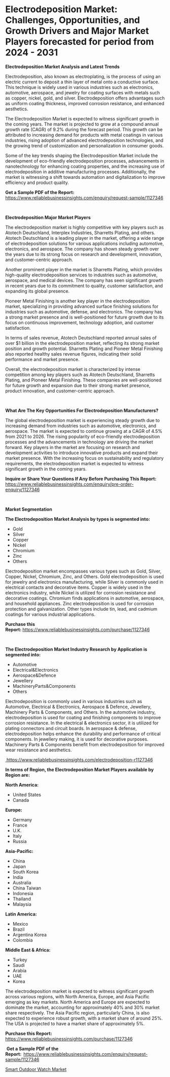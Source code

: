 <p><h1>Electrodeposition Market: Challenges, Opportunities, and Growth Drivers and Major Market Players forecasted for period from 2024 - 2031</h1></p><p><strong>Electrodeposition Market Analysis and Latest Trends</strong></p>
<p><p>Electrodeposition, also known as electroplating, is the process of using an electric current to deposit a thin layer of metal onto a conductive surface. This technique is widely used in various industries such as electronics, automotive, aerospace, and jewelry for coating surfaces with metals such as copper, nickel, gold, and silver. Electrodeposition offers advantages such as uniform coating thickness, improved corrosion resistance, and enhanced aesthetics.</p><p>The Electrodeposition Market is expected to witness significant growth in the coming years. The market is projected to grow at a compound annual growth rate (CAGR) of 9.2% during the forecast period. This growth can be attributed to increasing demand for products with metal coatings in various industries, rising adoption of advanced electrodeposition technologies, and the growing trend of customization and personalization in consumer goods.</p><p>Some of the key trends shaping the Electrodeposition Market include the development of eco-friendly electrodeposition processes, advancements in nanotechnology for enhancing coating properties, and the increasing use of electrodeposition in additive manufacturing processes. Additionally, the market is witnessing a shift towards automation and digitalization to improve efficiency and product quality.</p></p>
<p><strong>Get a Sample PDF of the Report:&nbsp;</strong> <a href="https://www.reliablebusinessinsights.com/enquiry/request-sample/1127346">https://www.reliablebusinessinsights.com/enquiry/request-sample/1127346</a></p>
<p>&nbsp;</p>
<p><strong>Electrodeposition Major Market Players</strong></p>
<p><p>The electrodeposition market is highly competitive with key players such as Atotech Deutschland, Interplex Industries, Sharretts Plating, and others. Atotech Deutschland is a leading player in the market, offering a wide range of electrodeposition solutions for various applications including automotive, electronics, and aerospace. The company has shown steady growth over the years due to its strong focus on research and development, innovation, and customer-centric approach.</p><p>Another prominent player in the market is Sharretts Plating, which provides high-quality electrodeposition services to industries such as automotive, aerospace, and medical devices. The company has seen significant growth in recent years due to its commitment to quality, customer satisfaction, and expanding its global presence.</p><p>Pioneer Metal Finishing is another key player in the electrodeposition market, specializing in providing advanced surface finishing solutions for industries such as automotive, defense, and electronics. The company has a strong market presence and is well-positioned for future growth due to its focus on continuous improvement, technology adoption, and customer satisfaction.</p><p>In terms of sales revenue, Atotech Deutschland reported annual sales of over $1 billion in the electrodeposition market, reflecting its strong market position and growth potential. Sharretts Plating and Pioneer Metal Finishing also reported healthy sales revenue figures, indicating their solid performance and market presence.</p><p>Overall, the electrodeposition market is characterized by intense competition among key players such as Atotech Deutschland, Sharretts Plating, and Pioneer Metal Finishing. These companies are well-positioned for future growth and expansion due to their strong market presence, product innovation, and customer-centric approach.</p></p>
<p>&nbsp;</p>
<p><strong>What Are The Key Opportunities For Electrodeposition Manufacturers?</strong></p>
<p><p>The global electrodeposition market is experiencing steady growth due to increasing demand from industries such as automotive, electronics, and aerospace. The market is expected to continue growing at a CAGR of 4.5% from 2021 to 2026. The rising popularity of eco-friendly electrodeposition processes and the advancements in technology are driving the market forward. Key players in the market are focusing on research and development activities to introduce innovative products and expand their market presence. With the increasing focus on sustainability and regulatory requirements, the electrodeposition market is expected to witness significant growth in the coming years.</p></p>
<p><strong>Inquire or Share Your Questions If Any Before Purchasing This Report:</strong> <a href="https://www.reliablebusinessinsights.com/enquiry/pre-order-enquiry/1127346">https://www.reliablebusinessinsights.com/enquiry/pre-order-enquiry/1127346</a></p>
<p>&nbsp;</p>
<p><strong>Market Segmentation</strong></p>
<p><strong>The Electrodeposition Market Analysis by types is segmented into:</strong></p>
<p><ul><li>Gold</li><li>Silver</li><li>Copper</li><li>Nickel</li><li>Chromium</li><li>Zinc</li><li>Others</li></ul></p>
<p><p>Electrodeposition market encompasses various types such as Gold, Silver, Copper, Nickel, Chromium, Zinc, and Others. Gold electrodeposition is used for jewelry and electronics manufacturing, while Silver is commonly used in electrical contacts and decorative items. Copper is widely used in the electronics industry, while Nickel is utilized for corrosion resistance and decorative coatings. Chromium finds applications in automotive, aerospace, and household appliances. Zinc electrodeposition is used for corrosion protection and galvanization. Other types include tin, lead, and cadmium coatings for various industrial applications.</p></p>
<p><strong>Purchase this Report:&nbsp;</strong><a href="https://www.reliablebusinessinsights.com/purchase/1127346">https://www.reliablebusinessinsights.com/purchase/1127346</a></p>
<p>&nbsp;</p>
<p><strong>The Electrodeposition Market Industry Research by Application is segmented into:</strong></p>
<p><ul><li>Automotive</li><li>Electrical&Electronics</li><li>Aerospace&Defence</li><li>Jewellery</li><li>MachineryParts&Components</li><li>Others</li></ul></p>
<p><p>Electrodeposition is commonly used in various industries such as Automotive, Electrical & Electronics, Aerospace & Defence, Jewellery, Machinery Parts & Components, and Others. In the automotive industry, electrodeposition is used for coating and finishing components to improve corrosion resistance. In the electrical & electronics sector, it is utilized for plating connectors and circuit boards. In aerospace & defense, electrodeposition helps enhance the durability and performance of critical components. In jewellery making, it is used for decorative purposes. Machinery Parts & Components benefit from electrodeposition for improved wear resistance and aesthetics.</p></p>
<p><a href="https://www.reliablebusinessinsights.com/electrodeposition-r1127346">&nbsp;https://www.reliablebusinessinsights.com/electrodeposition-r1127346</a></p>
<p><strong>In terms of Region, the Electrodeposition Market Players available by Region are:</strong></p>
<p>
    <p> <strong> North America: </strong>
        <ul>
            <li>United States</li>
            <li>Canada</li>
        </ul>
        </p> 
    <p> <strong> Europe: </strong>
        <ul>
            <li>Germany</li>
            <li>France</li>
            <li>U.K.</li>
            <li>Italy</li>
            <li>Russia</li>
        </ul>
        </p> 
    <p> <strong> Asia-Pacific: </strong>
        <ul>
            <li>China</li>
            <li>Japan</li>
            <li>South Korea</li>
            <li>India</li>
            <li>Australia</li>
            <li>China Taiwan</li>
            <li>Indonesia</li>
            <li>Thailand</li>
            <li>Malaysia</li>
        </ul>
        </p> 
    <p> <strong> Latin America: </strong>
        <ul>
            <li>Mexico</li>
            <li>Brazil</li>
            <li>Argentina Korea</li>
            <li>Colombia</li>
        </ul>
        </p> 
    <p> <strong> Middle East & Africa: </strong>
        <ul>
            <li>Turkey</li>
            <li>Saudi</li>
            <li>Arabia</li>
            <li>UAE</li>
            <li>Korea</li>
        </ul>
    </p>
    </p>
<p><p>The electrodeposition market is expected to witness significant growth across various regions, with North America, Europe, and Asia Pacific emerging as key markets. North America and Europe are expected to dominate the market, accounting for approximately 40% and 30% market share respectively. The Asia Pacific region, particularly China, is also expected to experience robust growth, with a market share of around 25%. The USA is projected to have a market share of approximately 5%.</p></p>
<p><strong>Purchase this Report: </strong><a href="https://www.reliablebusinessinsights.com/purchase/1127346">https://www.reliablebusinessinsights.com/purchase/1127346</a></p>
<p>&nbsp;<strong>Get a Sample PDF of the Report:&nbsp;&nbsp;</strong><a href="https://www.reliablebusinessinsights.com/enquiry/request-sample/1127346">https://www.reliablebusinessinsights.com/enquiry/request-sample/1127346</a></p>
<p><strong></strong></p>
<p><p><a href="https://view.publitas.com/reportprime-1/global-smart-outdoor-watch-market-sector-types-applications-market-player-strategies-regional-growth-insights-and-future-projections-2024-2031/">Smart Outdoor Watch Market</a></p></p>